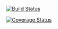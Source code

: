 [![Build Status](https://travis-ci.org/andela-pijege/news-application.svg?branch=master)](https://travis-ci.org/andela-pijege/news-application)

[![Coverage Status](https://coveralls.io/repos/github/andela-pijege/news-application/badge.svg?branch=develop)](https://coveralls.io/github/andela-pijege/news-application?branch=develop)